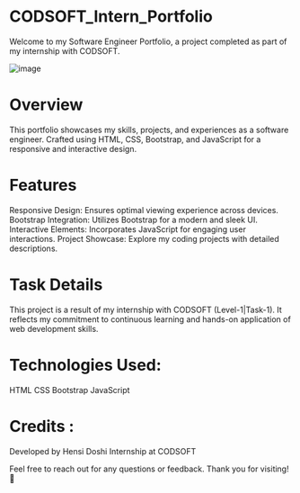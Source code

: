 # CODSOFT_Intern_Portfolio

Welcome to my Software Engineer Portfolio, a project completed as part of my internship with CODSOFT.

![image](https://github.com/user-attachments/assets/0a69efec-0005-43e3-9256-e377c680b90c)

# Overview

This portfolio showcases my skills, projects, and experiences as a software engineer. Crafted using HTML, CSS, Bootstrap, and JavaScript for a responsive and interactive design.

# Features

Responsive Design: Ensures optimal viewing experience across devices. Bootstrap Integration: Utilizes Bootstrap for a modern and sleek UI. Interactive Elements: Incorporates JavaScript for engaging user interactions. Project Showcase: Explore my coding projects with detailed descriptions.

# Task Details

This project is a result of my internship with CODSOFT (Level-1|Task-1). It reflects my commitment to continuous learning and hands-on application of web development skills.

# Technologies Used:

HTML CSS Bootstrap JavaScript

# Credits :

Developed by Hensi Doshi Internship at CODSOFT

Feel free to reach out for any questions or feedback. Thank you for visiting! 🚀
